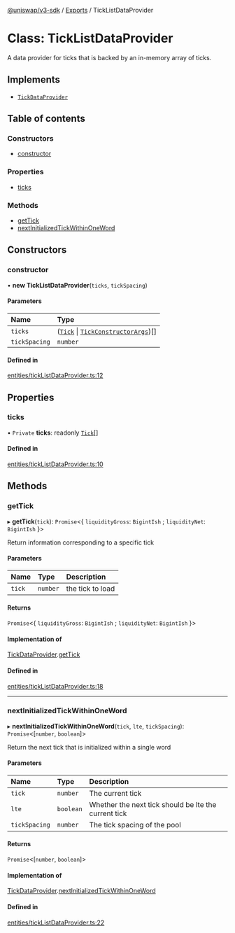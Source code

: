 [@uniswap/v3-sdk](../README.md) / [Exports](../modules.md) / TickListDataProvider

# Class: TickListDataProvider

A data provider for ticks that is backed by an in-memory array of ticks.

## Implements

- [`TickDataProvider`](../interfaces/TickDataProvider.md)

## Table of contents

### Constructors

- [constructor](TickListDataProvider.md#constructor)

### Properties

- [ticks](TickListDataProvider.md#ticks)

### Methods

- [getTick](TickListDataProvider.md#gettick)
- [nextInitializedTickWithinOneWord](TickListDataProvider.md#nextinitializedtickwithinoneword)

## Constructors

### constructor

• **new TickListDataProvider**(`ticks`, `tickSpacing`)

#### Parameters

| Name | Type |
| :------ | :------ |
| `ticks` | ([`Tick`](Tick.md) \| [`TickConstructorArgs`](../interfaces/TickConstructorArgs.md))[] |
| `tickSpacing` | `number` |

#### Defined in

[entities/tickListDataProvider.ts:12](https://github.com/Uniswap/v3-sdk/blob/08a7c05/src/entities/tickListDataProvider.ts#L12)

## Properties

### ticks

• `Private` **ticks**: readonly [`Tick`](Tick.md)[]

#### Defined in

[entities/tickListDataProvider.ts:10](https://github.com/Uniswap/v3-sdk/blob/08a7c05/src/entities/tickListDataProvider.ts#L10)

## Methods

### getTick

▸ **getTick**(`tick`): `Promise`<{ `liquidityGross`: `BigintIsh` ; `liquidityNet`: `BigintIsh`  }\>

Return information corresponding to a specific tick

#### Parameters

| Name | Type | Description |
| :------ | :------ | :------ |
| `tick` | `number` | the tick to load |

#### Returns

`Promise`<{ `liquidityGross`: `BigintIsh` ; `liquidityNet`: `BigintIsh`  }\>

#### Implementation of

[TickDataProvider](../interfaces/TickDataProvider.md).[getTick](../interfaces/TickDataProvider.md#gettick)

#### Defined in

[entities/tickListDataProvider.ts:18](https://github.com/Uniswap/v3-sdk/blob/08a7c05/src/entities/tickListDataProvider.ts#L18)

___

### nextInitializedTickWithinOneWord

▸ **nextInitializedTickWithinOneWord**(`tick`, `lte`, `tickSpacing`): `Promise`<[`number`, `boolean`]\>

Return the next tick that is initialized within a single word

#### Parameters

| Name | Type | Description |
| :------ | :------ | :------ |
| `tick` | `number` | The current tick |
| `lte` | `boolean` | Whether the next tick should be lte the current tick |
| `tickSpacing` | `number` | The tick spacing of the pool |

#### Returns

`Promise`<[`number`, `boolean`]\>

#### Implementation of

[TickDataProvider](../interfaces/TickDataProvider.md).[nextInitializedTickWithinOneWord](../interfaces/TickDataProvider.md#nextinitializedtickwithinoneword)

#### Defined in

[entities/tickListDataProvider.ts:22](https://github.com/Uniswap/v3-sdk/blob/08a7c05/src/entities/tickListDataProvider.ts#L22)
